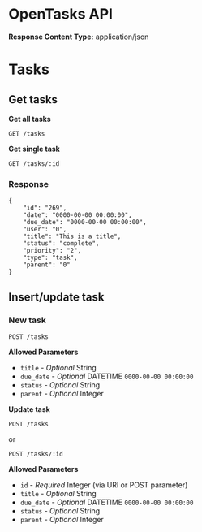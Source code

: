 
OpenTasks API
===


**Response Content Type:** application/json


# Tasks


## Get tasks

**Get all tasks**

	GET /tasks

**Get single task**

	GET /tasks/:id


### Response

	{
		"id": "269",
		"date": "0000-00-00 00:00:00",
		"due_date": "0000-00-00 00:00:00",
		"user": "0",
		"title": "This is a title",
		"status": "complete",
		"priority": "2",
		"type": "task",
		"parent": "0"
	}


## Insert/update task

### New task

	POST /tasks 

**Allowed Parameters**

- `title` - *Optional* String
- `due_date` - *Optional* DATETIME `0000-00-00 00:00:00`
- `status` - *Optional* String
- `parent` - *Optional* Integer

**Update task**

	POST /tasks 
	
or

	POST /tasks/:id

**Allowed Parameters**

- `id` - *Required* Integer (via URI or POST parameter)
- `title` - *Optional* String
- `due_date` - *Optional* DATETIME `0000-00-00 00:00:00`
- `status` - *Optional* String
- `parent` - *Optional* Integer


